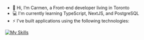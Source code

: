 - 👋 Hi, I’m Carmen, a Front-end developer living in Toronto 
- 💻 I'm currently learning TypeScript, NextJS, and PostgreSQL 
- ⚡ I've built applications using the following technologies:

[![My Skills](https://skillicons.dev/icons?i=js,html,css,express,figma,git,github,postman,mongodb,nodejs,react,redux,tailwind,typescript)](https://skillicons.dev)
